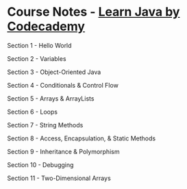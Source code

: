 # Course Notes - [Learn Java by Codecademy](https://www.codecademy.com/courses/learn-java/)

Section 1 - Hello World

Section 2 - Variables

Section 3 - Object-Oriented Java

Section 4 - Conditionals & Control Flow

Section 5 - Arrays & ArrayLists

Section 6 - Loops

Section 7 - String Methods

Section 8 - Access, Encapsulation, & Static Methods

Section 9 - Inheritance & Polymorphism

Section 10 - Debugging

Section 11 - Two-Dimensional Arrays
